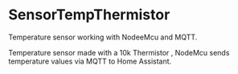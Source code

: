 # SensorTempThermistor

Temperature sensor working with NodeeMcu and MQTT.

Temperature sensor made with a 10k Thermistor , NodeMcu sends temperature values via MQTT to Home Assistant.
